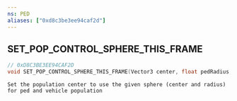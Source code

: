 ```yaml
---
ns: PED
aliases: ["0xd8c3be3ee94caf2d"]
---
```

## SET_POP_CONTROL_SPHERE_THIS_FRAME

```c
// 0xD8C3BE3EE94CAF2D
void SET_POP_CONTROL_SPHERE_THIS_FRAME(Vector3 center, float pedRadius, float vehRadius);
```

```
Set the population center to use the given sphere (center and radius) for ped and vehicle population
```
